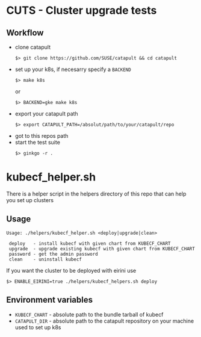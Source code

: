 # CUTS - Cluster upgrade tests

## Workflow

- clone catapult
  ```
  $> git clone https://github.com/SUSE/catapult && cd catapult
  ```
- set up your k8s, if necesarry specify a `BACKEND`
  ```
  $> make k8s
  ```
  or
  ```
  $> BACKEND=gke make k8s
  ```
- export your catapult path
  ```
  $> export CATAPULT_PATH=/absolut/path/to/your/catapult/repo
  ```
- got to this repos path
- start the test suite
  ```
  $> ginkgo -r .
  ```

# kubecf_helper.sh

There is a helper script in the helpers directory of this repo that can help you set up clusters

## Usage

```
Usage: ./helpers/kubecf_helper.sh <deploy|upgrade|clean>

 deploy   - install kubecf with given chart from KUBECF_CHART
 upgrade  - upgrade existing kubecf with given chart from KUBECF_CHART
 password - get the admin password
 clean    - uninstall kubecf
```

If you want the cluster to be deployed with eirini use
```
$> ENABLE_EIRINI=true ./helpers/kubecf_helpers.sh deploy
```

## Environment variables

- `KUBECF_CHART` - absolute path to the bundle tarball of kubecf
- `CATAPULT_DIR` - absolute path to the catapult repository on your machine used to set up k8s
